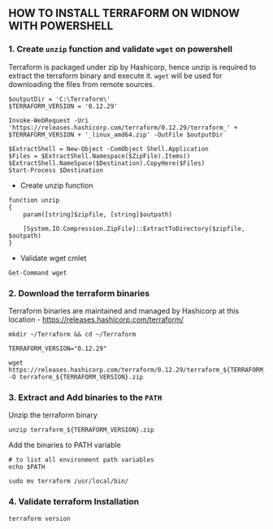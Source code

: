 ## HOW TO INSTALL TERRAFORM ON WIDNOW WITH POWERSHELL

### 1. Create `unzip` function and validate `wget` on powershell

Terraform is packaged under zip by Hashicorp, hence unzip is required to extract the terraform binary and execute it. `wget` will be used for downloading the files from remote sources.


```
$outputDir = 'C:\Terraform\' 
$TERRAFORM_VERSION = '0.12.29'

Invoke-WebRequest -Uri 'https://releases.hashicorp.com/terraform/0.12.29/terraform_' + $TERRAFORM_VERSION + '_linux_amd64.zip' -OutFile $outputDir 

$ExtractShell = New-Object -ComObject Shell.Application 
$Files = $ExtractShell.Namespace($ZipFile).Items() 
$ExtractShell.NameSpace($Destination).CopyHere($Files) 
Start-Process $Destination

```

* Create unzip function
```
function unzip
{
    param([string]$zipfile, [string]$outpath)

    [System.IO.Compression.ZipFile]::ExtractToDirectory($zipfile, $outpath)
}
```

* Validate wget cmlet
```
Get-Command wget
```

### 2. Download the terraform binaries

Terraform binaries are maintained and managed by Hashicorp at this location - https://releases.hashicorp.com/terraform/

```
mkdir ~/Terraform && cd ~/Terraform

TERRAFORM_VERSION="0.12.29"

wget https://releases.hashicorp.com/terraform/0.12.29/terraform_${TERRAFORM_VERSION}_linux_amd64.zip -O terraform_${TERRAFORM_VERSION}.zip

```

### 3. Extract and Add binaries to the `PATH`

Unzip the terraform binary
```
unzip terraform_${TERRAFORM_VERSION}.zip
```

Add the binaries to PATH variable
```
# to list all environment path variables
echo $PATH

sudo mv terraform /usr/local/bin/
```

### 4. Validate terraform Installation
```
terraform version
```

